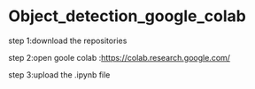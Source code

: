 # Object_detection_google_colab
step 1:download the repositories


step 2:open goole colab :https://colab.research.google.com/

step 3:upload the .ipynb file
